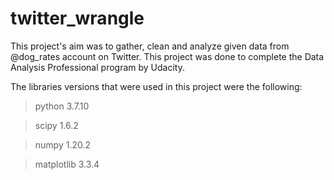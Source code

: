 # twitter_wrangle
This project's aim was to gather, clean and analyze given data from @dog_rates account on Twitter. This project was done to complete the Data Analysis Professional program by Udacity.

The libraries versions that were used in this project were the following:
> python      3.7.10

> scipy       1.6.2

> numpy       1.20.2

> matplotlib  3.3.4

> 
